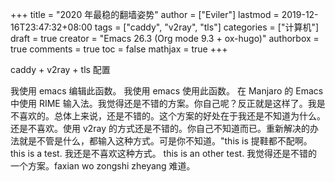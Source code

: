 +++
title = "2020 年最稳的翻墙姿势"
author = ["Eviler"]
lastmod = 2019-12-16T23:47:32+08:00
tags = ["caddy", "v2ray", "tls"]
categories = ["计算机"]
draft = true
creator = "Emacs 26.3 (Org mode 9.3 + ox-hugo)"
authorbox = true
comments = true
toc = false
mathjax = true
+++

caddy + v2ray + tls 配置

我使用 emacs 编辑此函数。 我使用 emacs 使用此函数。 在 Manjaro 的 Emacs 中使用
RIME 输入法。我觉得还是不错的方案。你自己呢？反正就是这样了。我是不喜欢的。总体上来说，还是不错的。这个方案的好处在于我还是不知道为什么。还是不喜欢。使用 v2ray 的方式还是不错的。你自己不知道而已。重新解决的办法就是不管是什么，都输入这种方式。可是你不知道。"this is 提鞋都不配啊。this is a test. 我还是不喜欢这种方式。 this is an other test. 我觉得还是不错的一个方案。faxian wo zongshi
zheyang 难道。
